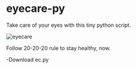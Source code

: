 # eyecare-py
Take care of your eyes with this tiny python script.

![eyecare](https://cloud.githubusercontent.com/assets/13165192/8500951/43ccc3a0-21a1-11e5-9e99-31c282532f14.png)

Follow 20-20-20 rule to stay healthy, now.

-Download ec.py
